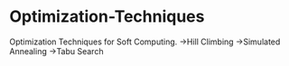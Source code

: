 # Optimization-Techniques
Optimization Techniques for Soft Computing.
->Hill Climbing
->Simulated Annealing
->Tabu Search
